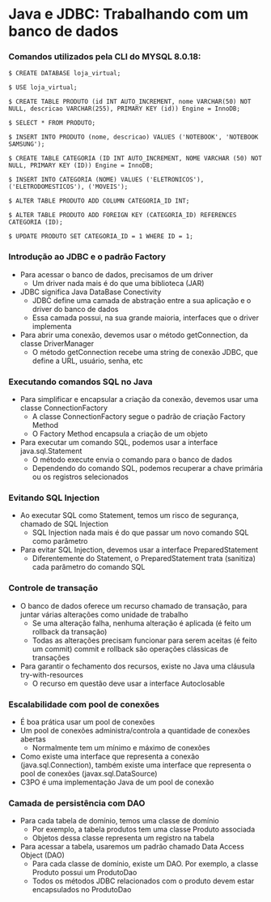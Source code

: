 # Java e JDBC: Trabalhando com um banco de dados

### Comandos utilizados pela CLI do MYSQL 8.0.18:

```
$ CREATE DATABASE loja_virtual;

$ USE loja_virtual;

$ CREATE TABLE PRODUTO (id INT AUTO_INCREMENT, nome VARCHAR(50) NOT NULL, descricao VARCHAR(255), PRIMARY KEY (id)) Engine = InnoDB;

$ SELECT * FROM PRODUTO;

$ INSERT INTO PRODUTO (nome, descricao) VALUES ('NOTEBOOK', 'NOTEBOOK SAMSUNG');

$ CREATE TABLE CATEGORIA (ID INT AUTO_INCREMENT, NOME VARCHAR (50) NOT NULL, PRIMARY KEY (ID)) Engine = InnoDB;

$ INSERT INTO CATEGORIA (NOME) VALUES ('ELETRONICOS'), ('ELETRODOMESTICOS'), ('MOVEIS');

$ ALTER TABLE PRODUTO ADD COLUMN CATEGORIA_ID INT;

$ ALTER TABLE PRODUTO ADD FOREIGN KEY (CATEGORIA_ID) REFERENCES CATEGORIA (ID);

$ UPDATE PRODUTO SET CATEGORIA_ID = 1 WHERE ID = 1;
```
### Introdução ao JDBC e o padrão Factory

- Para acessar o banco de dados, precisamos de um driver
  - Um driver nada mais é do que uma biblioteca (JAR)
- JDBC significa Java DataBase Conectivity
  - JDBC define uma camada de abstração entre a sua aplicação e o driver do banco de dados
  - Essa camada possui, na sua grande maioria, interfaces que o driver implementa
- Para abrir uma conexão, devemos usar o método getConnection, da classe DriverManager
  - O método getConnection recebe uma string de conexão JDBC, que define a URL, usuário, senha, etc

### Executando comandos SQL no Java

- Para simplificar e encapsular a criação da conexão, devemos usar uma classe ConnectionFactory
  - A classe ConnectionFactory segue o padrão de criação Factory Method
  - O Factory Method encapsula a criação de um objeto
- Para executar um comando SQL, podemos usar a interface java.sql.Statement
  - O método execute envia o comando para o banco de dados
  - Dependendo do comando SQL, podemos recuperar a chave primária ou os registros selecionados

### Evitando SQL Injection

- Ao executar SQL como Statement, temos um risco de segurança, chamado de SQL Injection
  - SQL Injection nada mais é do que passar um novo comando SQL como parâmetro
- Para evitar SQL Injection, devemos usar a interface PreparedStatement
  - Diferentemente do Statement, o PreparedStatement trata (sanitiza) cada parâmetro do comando SQL

### Controle de transação

- O banco de dados oferece um recurso chamado de transação, para juntar várias alterações como unidade de trabalho
  - Se uma alteração falha, nenhuma alteração é aplicada (é feito um rollback da transação)
  - Todas as alterações precisam funcionar para serem aceitas (é feito um commit)
commit e rollback são operações clássicas de transações
- Para garantir o fechamento dos recursos, existe no Java uma cláusula try-with-resources
  - O recurso em questão deve usar a interface Autoclosable

### Escalabilidade com pool de conexões

- É boa prática usar um pool de conexões
- Um pool de conexões administra/controla a quantidade de conexões abertas
  - Normalmente tem um mínimo e máximo de conexões
- Como existe uma interface que representa a conexão (java.sql.Connection), também existe uma interface que representa o pool de conexões (javax.sql.DataSource)
- C3PO é uma implementação Java de um pool de conexão

### Camada de persistência com DAO

- Para cada tabela de domínio, temos uma classe de domínio
  - Por exemplo, a tabela produtos tem uma classe Produto associada
  - Objetos dessa classe representa um registro na tabela
- Para acessar a tabela, usaremos um padrão chamado Data Access Object (DAO)
  - Para cada classe de domínio, existe um DAO. Por exemplo, a classe Produto possui um ProdutoDao
  - Todos os métodos JDBC relacionados com o produto devem estar encapsulados no ProdutoDao
